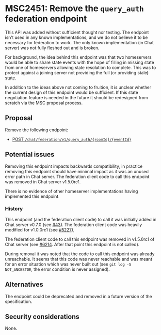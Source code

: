 # MSC2451: Remove the `query_auth` federation endpoint

This API was added without sufficient thought nor testing. The endpoint isn't
used in any known implementations, and we do not believe it to be necessary
for federation to work. The only known implementation (in Chat server) was not fully
fleshed out and is broken.

For background, the idea behind this endpoint was that two homeservers would be
able to share state events with the hope of filling in missing state from one
of homeservers allowing state resolution to complete. This was to protect
against a joining server not providing the full (or providing stale) state.

In addition to the ideas above not coming to fruition, it is unclear whether the
current design of this endpoint would be sufficient. If this state negotiation
feature is needed in the future it should be redesigned from scratch via the MSC
proposal process.

## Proposal

Remove the following endpoint:

* [POST `/chat/federation/v1/query_auth/{roomId}/{eventId}`](https://chat.api-spec.dingshunyu.top/server_server/r0.1.3#post-matrix-federation-v1-query-auth-roomid-eventid)

## Potential issues

Removing this endpoint impacts backwards compatibility, in practice removing
this endpoint should have minimal impact as it was an unused error path in
Chat server. The federation client code to call this endpoint was removed in Chat server
v1.5.0rc1.

There is no evidence of other homeserver implementations having implemented this
endpoint.

### History

This endpoint (and the federation client code) to call it was initially
added in Chat server v0.7.0 (see [#43](https://github.com/matrix-org/chat/pull/43)).
The federation client code was heavily modified for v1.0.0rc1 (see
[#5227](https://github.com/matrix-org/chat/pull/5227/)),

The federation client code to call this endpoint was removed in v1.5.0rc1 of
Chat server (see [#6214](https://github.com/matrix-org/chat/pull/6214). After
that point this endpoint is not called).

During removal it was noted that the code to call this endpoint was already
unreachable. It seems that this code was never reachable and was meant for an
error situation which was never built out (see `git log -S NOT_ANCESTOR`, the
error condition is never assigned).

## Alternatives

The endpoint could be deprecated and removed in a future version of the specification.

## Security considerations

None.
